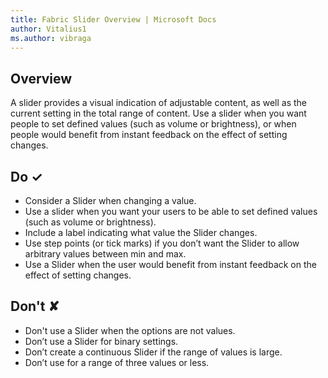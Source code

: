```yaml
---
title: Fabric Slider Overview | Microsoft Docs
author: Vitalius1
ms.author: vibraga
---
```


## Overview
A slider provides a visual indication of adjustable content, as well as the current setting in the total range of content. Use a slider when you want people to set defined values (such as volume or brightness), or when people would benefit from instant feedback on the effect of setting changes.



## Do &#10003;
- Consider a Slider when changing a value.
- Use a slider when you want your users to be able to set defined values (such as volume or brightness).
- Include a label indicating what value the Slider changes.
- Use step points (or tick marks) if you don’t want the Slider to allow arbitrary values between min and max.
- Use a Slider when the user would benefit from instant feedback on the effect of setting changes.


## Don't &#10008;
- Don&#39;t use a Slider when the options are not values.
- Don’t use a Slider for binary settings.
- Don’t create a continuous Slider if the range of values is large.
- Don’t use for a range of three values or less.
